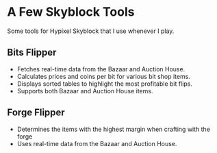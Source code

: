 # A Few Skyblock Tools

Some tools for Hypixel Skyblock that I use whenever I play.

## Bits Flipper

- Fetches real-time data from the Bazaar and Auction House.
- Calculates prices and coins per bit for various bit shop items.
- Displays sorted tables to highlight the most profitable bit flips.
- Supports both Bazaar and Auction House items.

## Forge Flipper
- Determines the items with the highest margin when crafting with the forge
- Uses real-time data from the Bazaar and Auction House.
